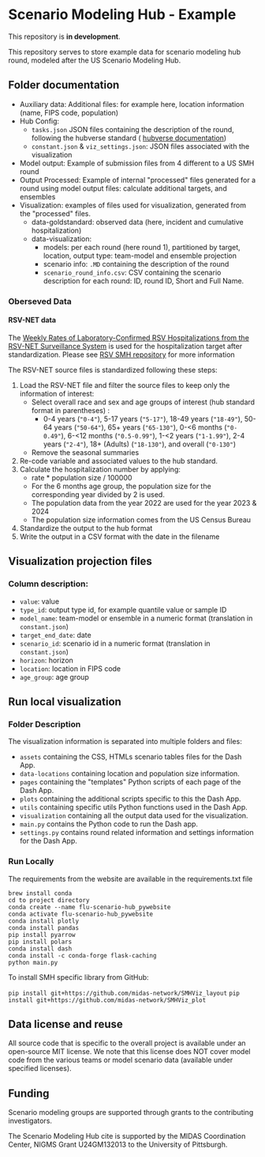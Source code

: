 # Scenario Modeling Hub - Example

This repository is **in development**.

This repository serves to store example data for scenario modeling hub round, 
modeled after the US Scenario Modeling Hub.

## Folder documentation

- Auxiliary data: Additional files: for example here, location information
(name, FIPS code, population)
- Hub Config: 
    - `tasks.json` JSON files containing the description of the round, following
the hubverse standard (
[hubverse documentation](https://hubverse.io/en/latest/user-guide/hub-config.html#hub-model-task-configuration-tasks-json-file))
    - `constant.json` & `viz_settings.json`: JSON files associated with the 
    visualization
- Model output: Example of submission files from 4 different to a US SMH round
- Output Processed: Example of internal "processed" files generated for a round
using model output files: calculate additional targets, and ensembles
- Visualization: examples of files used for visualization, generated from the 
"processed" files.
    - data-goldstandard: observed data (here, incident and cumulative hospitalization)
    - data-visualization: 
        - models: per each round (here round 1), partitioned by target, location,
        output type: team-model and ensemble projection 
        - scenario info: `.MD` containing the description of the round
        - `scenario_round_info.csv`: CSV containing the scenario description
        for each round: ID, round ID, Short and Full Name.

### Oberseved Data

#### RSV-NET data

The [Weekly Rates of Laboratory-Confirmed RSV Hospitalizations from the RSV-NET Surveillance System](https://data.cdc.gov/Public-Health-Surveillance/Weekly-Rates-of-Laboratory-Confirmed-RSV-Hospitali/29hc-w46k)
is used for the hospitalization target after standardization. Please see 
[RSV SMH repository](https://github.com/midas-network/rsv-scenario-modeling-hub/tree/main/target-data)
for more information

The RSV-NET source files is standardized following these steps:

1. Load the RSV-NET file  and filter the source files to keep only the information of interest:
   - Select overall race and sex and age groups of interest (hub standard format
   in parentheses) :
     - 0-4 years (`"0-4"`), 5-17 years (`"5-17"`),  18-49 years (`"18-49"`),
       50-64 years (`"50-64"`), 65+ years (`"65-130"`),  0-<6 months (`"0-0.49"`), 
       6-<12 months (`"0.5-0.99"`), 1-<2 years (`"1-1.99"`),  2-4 years (`"2-4"`),
       18+ (Adults) (`"18-130"`),  and overall (`"0-130"`)
   - Remove the seasonal summaries
2. Re-code variable and associated values to the hub standard.   
3. Calculate the hospitalization number by applying:
   -  rate * population size / 100000
   - For the 6 months age group, the population size for the corresponding year
   divided by 2 is used.
   - The population data from the year 2022 are used for the year 2023 & 2024
   - The population size information comes from the US Census Bureau
4. Standardize the output to the hub format   
5. Write the output in a CSV format with the date in the filename


## Visualization projection files

### Column description:

- `value`: value
- `type_id`: output type id, for example quantile value or sample ID
- `model_name`: team-model or ensemble in a numeric format (translation in 
`constant.json`)
- `target_end_date`: date
- `scenario_id`: scenario id in a numeric format (translation in 
`constant.json`) 
- `horizon`: horizon
- `location`: location in FIPS code
- `age_group`: age group

## Run local visualization

### Folder Description

The visualization information is separated into multiple folders and files:

- `assets` containing the CSS, HTMLs scenario tables files for the Dash App.
- `data-locations` containing location and population size information.
- `pages` containing the "templates" Python scripts of each page of the Dash App.
- `plots` containing the additional scripts specific to this the Dash App.
- `utils` containing specific utils Python functions used in the Dash App.
- `visualization` containing all the output data used for the visualization.
- `main.py` contains the Python code to run the Dash app.
- `settings.py` contains round related information and settings information for the Dash App.

### Run Locally

The requirements from the website are available in the requirements.txt file

```
brew install conda
cd to project directory
conda create --name flu-scenario-hub_pywebsite
conda activate flu-scenario-hub_pywebsite
conda install plotly
conda install pandas
pip install pyarrow
pip install polars
conda install dash
conda install -c conda-forge flask-caching
python main.py
```
To install SMH specific library from GitHub:

`pip install git+https://github.com/midas-network/SMHViz_layout`
`pip install git+https://github.com/midas-network/SMHViz_plot`


## Data license and reuse

All source code that is specific to the overall project is available under an open-source MIT license. 
We note that this license does NOT cover model code from the various teams or model scenario data 
(available under specified licenses).

## Funding

Scenario modeling groups are supported through grants to the contributing investigators.

The Scenario Modeling Hub cite is supported by the MIDAS Coordination Center, NIGMS Grant U24GM132013 
to the University of Pittsburgh.
